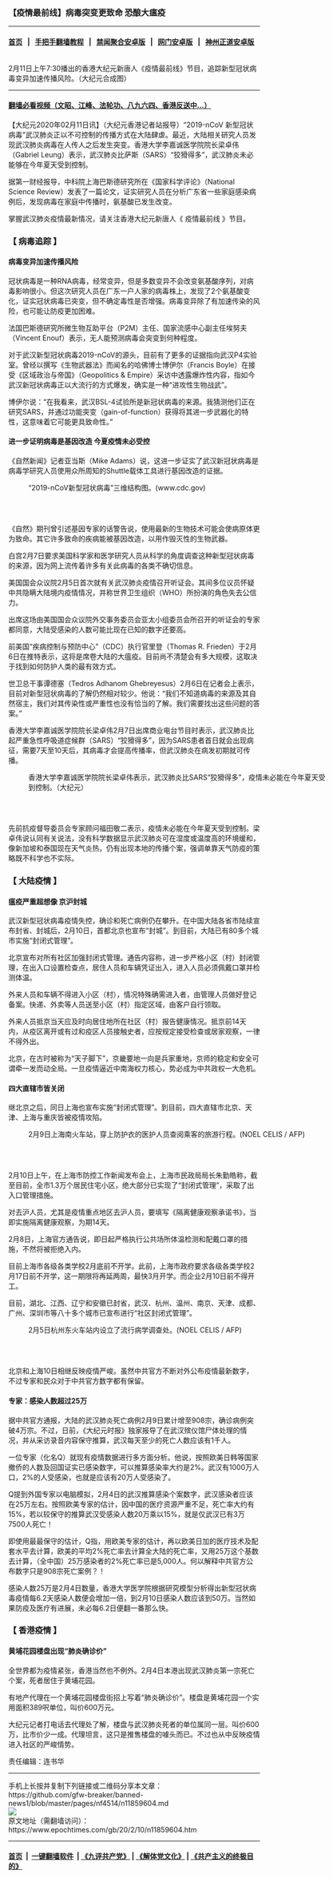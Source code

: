 ### 【疫情最前线】病毒突变更致命 恐酿大瘟疫
------------------------

#### [首页](https://github.com/gfw-breaker/banned-news1/blob/master/README.md) &nbsp;&nbsp;|&nbsp;&nbsp; [手把手翻墙教程](https://github.com/gfw-breaker/guides/wiki) &nbsp;&nbsp;|&nbsp;&nbsp; [禁闻聚合安卓版](https://github.com/gfw-breaker/bn-android) &nbsp;&nbsp;|&nbsp;&nbsp; [网门安卓版](https://github.com/oGate2/oGate) &nbsp;&nbsp;|&nbsp;&nbsp; [神州正道安卓版](https://github.com/SzzdOgate/update) 



<div><img alt="" class="aligncenter wp-post-image" src="https://i.epochtimes.com/assets/uploads/2020/02/th-19287133025-1236x824-600x400.jpg"/>
<div class="red16 caption">
 <p>
  2月11日上午7:30播出的香港大纪元新唐人《疫情最前线》节目，追踪新型冠状病毒变异加速传播风险。（大纪元合成图）
 </p>
</div>
</div><hr/>

#### [翻墙必看视频（文昭、江峰、法轮功、八九六四、香港反送中...）](https://github.com/gfw-breaker/banned-news1/blob/master/pages/link3.md)

<div><p>
 【大纪元2020年02月11日讯】（大纪元香港记者站报导）“2019-nCoV 新型冠状病毒”武汉肺炎正以不可控制的传播方式在大陆肆虐。最近，大陆相关研究人员发现武汉肺炎病毒在人传人之后发生突变。香港大学李嘉诚医学院院长梁卓伟 （Gabriel Leung）表示，武汉肺炎比萨斯（SARS）“狡猾得多”，武汉肺炎未必能够在今年夏天受到控制。
</p>
<p>
 据第一财经报导，中科院上海巴斯德研究所在《国家科学评论》（National Science Review）发表了一篇论文，证实研究人员在分析广东省一些家庭感染病例后，发现病毒在家庭中传播时，氨基酸已发生改变。
</p>
<p>
 掌握武汉肺炎疫情最新情况，请关注香港大纪元新唐人《
 <ok href="https://www.epochtimes.com/gb/tag/%E7%96%AB%E6%83%85%E6%9C%80%E5%89%8D%E7%BA%BF.html">
  疫情最前线
 </ok>
 》节目。
</p>
<p>
</p>
<h3>
 【
 <ok href="https://www.epochtimes.com/gb/tag/%E7%97%85%E6%AF%92%E8%BF%BD%E8%B8%AA.html">
  病毒追踪
 </ok>
 】
</h3>
<h4>
 病毒变异加速传播风险
</h4>
<p>
 冠状病毒是一种RNA病毒，经常变异，但是多数变异不会改变氨基酸序列，对病毒影响很小。但这次研究人员在广东一户人家的病毒株上，发现了2个氨基酸变化，证实冠状病毒已突变，但不确定毒性是否增强。病毒变异除了有加速传染的风险，也可能让防疫更加困难。
</p>
<p>
 法国巴斯德研究所微生物互助平台（P2M）主任、国家流感中心副主任埃努夫（Vincent Enouf）表示，无人能预测病毒会突变到何种程度。
</p>
<p>
 对于武汉新型冠状病毒2019-nCoV的源头，目前有了更多的证据指向武汉P4实验室。曾经以撰写《生物武器法》而闻名的哈佛博士博伊尔（Francis Boyle）在接受《区域政治与帝国》（Geopolitics &amp; Empire）采访中透露爆炸性内容，指如今武汉新冠状病毒正以大流行的方式爆发，确实是一种“进攻性生物战武”。
</p>
<p>
 博伊尔说：“在我看来，武汉BSL-4试验所是新冠状病毒的来源。我猜测他们正在研究SARS，并通过功能突变（gain-of-function）获得将其进一步武器化的特性，这意味着它可能更具致命性。”
</p>
<h4>
 进一步证明病毒是基因改造 今夏疫情未必受控
</h4>
<p>
 《自然新闻》记者亚当斯（Mike Adams）说，这进一步证实了武汉新冠状病毒是病毒学研究人员使用众所周知的Shuttle载体工具进行基因改造的证据。
</p>
<figure class="wp-caption aligncenter" id="attachment_11859609" style="width: 450px">
 <ok href="http://i.epochtimes.com/assets/uploads/2020/02/2019-nCoV-CDC-23312_without_background-e1581372945289.png">
  <img alt="" class="wp-image-11859609 size-medium" src="http://i.epochtimes.com/assets/uploads/2020/02/2019-nCoV-CDC-23312_without_background-450x450.png"/>
 </ok>
 <br/><figcaption class="wp-caption-text">
  “2019-nCoV新型冠状病毒”三维结构图。(www.cdc.gov)
 </figcaption><br/>
</figure><br/>
<p>
 《自然》期刊曾引述基因专家的话警告说，使用最新的生物技术可能会使病原体更为致命。其它许多致命的疾病能被基因改造，以用作毁灭性的生物武器。
</p>
<p>
 白宫2月7日要求美国科学家和医学研究人员从科学的角度调查这种新型冠状病毒的来源，因为网上流传着许多有关此病毒的各类不确切信息。
</p>
<p>
 美国国会众议院2月5日首次就有关武汉肺炎疫情召开听证会。其间多位议员怀疑中共隐瞒大陆境内疫情情况，并称世界卫生组织（WHO）所扮演的角色失去公信力。
</p>
<p>
 出席这场由美国国会众议院外交事务委员会亚太小组委员会所召开的听证会的专家都同意，大陆受感染的人数可能比现在已知的数字还要高。
</p>
<p>
 前美国“疾病控制与预防中心”（CDC）执行官里登（Thomas R. Frieden）于2月6日在推特表示，这将是席卷大陆的大瘟疫。目前尚不清楚会有多大规模，这取决于找到如何防护人类的最有效方式。
</p>
<p>
 世卫总干事谭德塞（Tedros Adhanom Ghebreyesus）2月6日在记者会上表示，目前对新型冠状病毒的了解仍然相对较少。他说：“我们不知道病毒的来源及其自然宿主，我们对其传染性或严重性也没有恰当的了解。我们需要找出这些问题的答案。”
</p>
<p>
 香港大学李嘉诚医学院院长梁卓伟2月7日出席商业电台节目时表示，武汉肺炎比起严重急性呼吸道症候群（SARS）“狡猾得多”，因为SARS患者首日就会出现病征，需要7天至10天后，其病毒才会提高传播率，但武汉肺炎在病发初期就可传播。
</p>
<figure class="wp-caption aligncenter" id="attachment_11859611" style="width: 600px">
 <ok href="http://i.epochtimes.com/assets/uploads/2020/02/8e1e93f24be394502f56666c5e20f599-e1581373032521.jpg">
  <img alt="" class="size-large wp-image-11859611" src="http://i.epochtimes.com/assets/uploads/2020/02/8e1e93f24be394502f56666c5e20f599-600x399.jpg"/>
 </ok>
 <br/><figcaption class="wp-caption-text">
  香港大学李嘉诚医学院院长梁卓伟表示，武汉肺炎比SARS“狡猾得多”，疫情未必能在今年夏天受到控制。（大纪元）
 </figcaption><br/>
</figure><br/>
<p>
 先前抗疫督导委员会专家顾问福田敬二表示，疫情未必能在今年夏天受到控制。梁卓伟说认同有关说法，没有科学数据显示武汉肺炎可在湿度或温度高的环境缓和，像新加坡和泰国现在天气炎热，仍有出现本地的传播个案，强调单靠天气防疫的策略既不科学也不实际。
</p>
<h3>
 【
 <ok href="https://www.epochtimes.com/gb/tag/%E5%A4%A7%E9%99%86%E7%96%AB%E6%83%85.html">
  大陆疫情
 </ok>
 】
</h3>
<h4>
 瘟疫严重超想像 京沪封城
</h4>
<p>
 武汉新型冠状病毒疫情失控，确诊和死亡病例仍在攀升。在中国大陆各省市陆续宣布封省、封城后，2月10日，首都北京也宣布“封城”。到目前，大陆已有80多个城市实施“封闭式管理”。
</p>
<p>
 北京宣布对所有社区加强封闭式管理。通告内容称，进一步严格小区（村）封闭管理，在出入口设置检查点，居住人员和车辆凭证出入，进入人员必须佩戴口罩并检测体温。
</p>
<p>
 外来人员和车辆不得进入小区（村），情况特殊确需进入者，由管理人员做好登记备案。快递、外卖等人员送至小区（村）指定区域，由客户自行领取。
</p>
<p>
 外来人员抵京当天应及时向居住地所在社区（村）报告健康情况。抵京前14天内，从疫区离开或有过和疫区人员接触史者，应按规定接受检查或居家观察，一律不得外出。
</p>
<p>
 北京，在古时被称为“天子脚下”，京畿要地一向是兵家重地，京师的稳定和安全可谓牵一发而动全局。一旦疫情逼近中南海权力核心，势必成为中共政权一大危机。
</p>
<h4>
 四大直辖市皆关闭
</h4>
<p>
 继北京之后，同日上海也宣布实施“封闭式管理”。到目前，四大直辖市北京、天津、上海与重庆皆被疫情攻陷。
</p>
<figure class="wp-caption aligncenter" id="attachment_11859612" style="width: 600px">
 <ok href="http://i.epochtimes.com/assets/uploads/2020/02/GettyImages-1199584565-e1581373148484.jpg">
  <img alt="" class="size-large wp-image-11859612" src="http://i.epochtimes.com/assets/uploads/2020/02/GettyImages-1199584565-600x400.jpg"/>
 </ok>
 <br/><figcaption class="wp-caption-text">
  2月9日上海南火车站，穿上防护衣的医护人员查阅乘客的旅游行程。(NOEL CELIS / AFP)
 </figcaption><br/>
</figure><br/>
<p>
 2月10日上午，在上海市防控工作新闻发布会上，上海市民政局局长朱勤皓称，截至目前，全市1.3万个居民住宅小区，绝大部分已实现了“封闭式管理”，采取了出入口管理措施。
</p>
<p>
 对去沪人员，尤其是疫情重点地区去沪人员，要填写《隔离健康观察承诺书》，当即实施隔离健康观察，为期14天。
</p>
<p>
 2月8日，上海官方通告说，即日起严格执行公共场所体温检测和配戴口罩的措施，不然将被拒绝入内。
</p>
<p>
 目前上海市各级各类学校2月底前不开学。此前，上海市政府要求各级各类学校2月17日前不开学，这一期限将再延两周，最快3月开学。而企业2月10日前不得开工。
</p>
<p>
 目前，湖北、江西、辽宁和安徽已封省，武汉、杭州、温州、南京、天津、成都、广州、深圳市等八十多个城市已宣布进行“社区封闭式管理”。
</p>
<figure class="wp-caption aligncenter" id="attachment_11859615" style="width: 600px">
 <ok href="http://i.epochtimes.com/assets/uploads/2020/02/GettyImages-1198675632-e1581373225227.jpg">
  <img alt="" class="size-large wp-image-11859615" src="http://i.epochtimes.com/assets/uploads/2020/02/GettyImages-1198675632-600x399.jpg"/>
 </ok>
 <br/><figcaption class="wp-caption-text">
  2月5日杭州东火车站内设立了流行病学调查处。(NOEL CELIS / AFP)
 </figcaption><br/>
</figure><br/>
<p>
 北京和上海10日相继反映疫情严峻。虽然中共官方不断对外公布疫情最新数字，不过专家和民众对于中共官方数字都有保留。
</p>
<h4>
 专家：感染人数超过25万
</h4>
<p>
 据中共官方通报，大陆的武汉肺炎死亡病例2月9日累计增至908宗，确诊病例突破4万宗。不过，日前，《大纪元时报》独家报导了在武汉殡仪馆尸体处理的情况，并从采访录音内容保守推算，武汉每天至少的死亡人数应该有1千人。
</p>
<p>
 一位专家（化名Q）就现有疫情数据进行多方面分析。他说，按照欧美日韩等国家撤侨的人数及回国证实已感染数字，可以推算感染率大约是2%。武汉有1000万人口，2%的人受感染，也就是应该有20万人受感染了。
</p>
<p>
 Q提到外国专家以电脑模拟，2月4日的武汉推算感染个案数字，武汉感染者应该在25万左右。按照欧美专家的估计，因中国的医疗资源严重不足，死亡率大约有15%，若以较保守的推算武汉受感染人数20万乘以15%，就是仅武汉已有3万7500人死亡！
</p>
<p>
 即使用最最保守的估计，Q指，用欧美专家的估计，再以欧美日加的医疗技术及配套水平去计算，欧美的平均2%死亡率去计算全大陆的死亡率，又用25万这个基数去计算，（全中国）25万感染者的2%死亡率已是5,000人。何以解释中共官方公布数字只是908宗死亡案例？！
</p>
<p>
 感染人数25万是2月4日数量，香港大学医学院根据研究模型分析得出新型冠状病毒疫情每6.2天感染人数便会增加一倍，到2月10日感染人数应该到50万。当然如果防疫及医疗有进展，未必每6.2日便翻一番那么快。
</p>
<h3>
 【
 <ok href="https://www.epochtimes.com/gb/tag/%E9%A6%99%E6%B8%AF%E7%96%AB%E6%83%85.html">
  香港疫情
 </ok>
 】
</h3>
<h4>
 黄埔花园楼盘出现“肺炎确诊价”
</h4>
<p>
 全世界都为疫情紧张，香港当然也不例外。2月4日本港出现武汉肺炎第一宗死亡个案，死者居住于黄埔花园。
</p>
<p>
 有地产代理在一个黄埔花园楼盘街招上写着“肺炎确诊价”。楼盘是黄埔花园一个实用面积389呎单位，叫价600万元。
</p>
<p>
 大纪元记者打电话去代理处了解，楼盘与武汉肺炎死者的单位属同一层。叫价600万，比市价少一成。代理坦言，这只是推售楼盘的噱头而已。不过也从中反映疫情进入社区的严峻情势。
</p>
<p>
 责任编辑：连书华
</p>
</div>
<hr/>
手机上长按并复制下列链接或二维码分享本文章：<br/>
https://github.com/gfw-breaker/banned-news1/blob/master/pages/nf4514/n11859604.md <br/>
<a href='https://github.com/gfw-breaker/banned-news1/blob/master/pages/nf4514/n11859604.md'><img src='https://github.com/gfw-breaker/banned-news1/blob/master/pages/nf4514/n11859604.md.png'/></a> <br/>
原文地址（需翻墙访问）：https://www.epochtimes.com/gb/20/2/10/n11859604.htm


------------------------
#### [首页](https://github.com/gfw-breaker/banned-news1/blob/master/README.md) &nbsp;|&nbsp; [一键翻墙软件](https://github.com/gfw-breaker/nogfw/blob/master/README.md) &nbsp;| [《九评共产党》](https://github.com/gfw-breaker/9ping.md/blob/master/README.md#九评之一评共产党是什么) | [《解体党文化》](https://github.com/gfw-breaker/jtdwh.md/blob/master/README.md) | [《共产主义的终极目的》](https://github.com/gfw-breaker/gczydzjmd.md/blob/master/README.md)


<img src='http://gfw-breaker.win/banned-news/pages/nf4514/n11859604.md' width='0px' height='0px'/>
